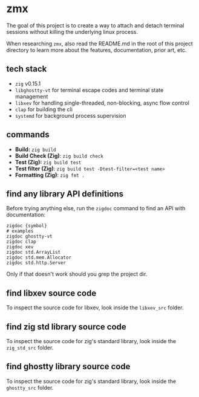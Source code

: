 # zmx

The goal of this project is to create a way to attach and detach terminal sessions without killing the underlying linux process.

When researching `zmx`, also read the README.md in the root of this project directory to learn more about the features, documentation, prior art, etc.

## tech stack

- `zig` v0.15.1
- `libghostty-vt` for terminal escape codes and terminal state management
- `libxev` for handling single-threaded, non-blocking, async flow control
- `clap` for building the cli
- `systemd` for background process supervision

## commands

- **Build:** `zig build`
- **Build Check (Zig)**: `zig build check`
- **Test (Zig):** `zig build test`
- **Test filter (Zig)**: `zig build test -Dtest-filter=<test name>`
- **Formatting (Zig)**: `zig fmt .`

## find any library API definitions

Before trying anything else, run the `zigdoc` command to find an API with documentation:

```
zigdoc {symbol}
# examples
zigdoc ghostty-vt
zigdoc clap
zigdoc xev
zigdoc std.ArrayList
zigdoc std.mem.Allocator
zigdoc std.http.Server
```

Only if that doesn't work should you grep the project dir.

## find libxev source code

To inspect the source code for libxev, look inside the `libxev_src` folder.

## find zig std library source code

To inspect the source code for zig's standard library, look inside the `zig_std_src` folder.

## find ghostty library source code

To inspect the source code for zig's standard library, look inside the `ghostty_src` folder.
